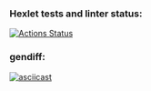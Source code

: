 ### Hexlet tests and linter status:
[![Actions Status](https://github.com/ovsy1/frontend-project-lvl2/workflows/hexlet-check/badge.svg)](https://github.com/ovsy1/frontend-project-lvl2/actions)

### gendiff:
[![asciicast](https://asciinema.org/a/461385.svg)](https://asciinema.org/a/461385)